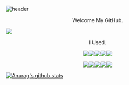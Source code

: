 ![header](https://capsule-render.vercel.app/api?type=waving&text=Welcome&&desc=Programming%20in%20Dark%20Room&descAlignY=51&descAlign=62&color=0:#B0B0B0,100:000000&height=400&&fontColor=ffffff&section=header&animation=fadeIn)

<p align='center' fontWeight='bold'> Welcome My GitHub. </p>
<a href='https://ryuwoongstory.tistory.com/'>
<img src="https://img.shields.io/badge/Tistory-000000?style=for-the-badge&logo=tistory&logoColor=white"></a>


<p align='center' fontWeight='bold'>I Used. </p>

<p align='center' gap='5'>
<img src="https://img.shields.io/badge/JavaScript-F7DF1E?style=for-the-badge&logo=javascript&logoColor=white"><img src="https://img.shields.io/badge/TypeScript-3178C6?style=for-the-badge&logo=typescript&logoColor=white"><img src="https://img.shields.io/badge/React-61DAFB?style=for-the-badge&logo=react&logoColor=white"><img src="https://img.shields.io/badge/ReactNative-61DAFB?style=for-the-badge&logo=react&logoColor=white"><img src="https://img.shields.io/badge/Next-000000?style=for-the-badge&logo=next&logoColor=white">
</p>

<p align='center' gap='5'>
<img src="https://img.shields.io/badge/Express-000000?style=for-the-badge&logo=typescript&logoColor=white"><img src="https://img.shields.io/badge/Typeorm-262627?style=for-the-badge&logo=typeorm&logoColor=white"><img src="https://img.shields.io/badge/MySQL-4479A1?style=for-the-badge&logo=MySQL&logoColor=white"><img src="https://img.shields.io/badge/aws-232F3E?style=for-the-badge&logo=aws&logoColor=white"><img src="https://img.shields.io/badge/Firebase-FFCA28?style=for-the-badge&logo=firebase&logoColor=white">
</p>


[![Anurag's github stats](https://github-readme-stats.vercel.app/api?username=RyuWoong&show_icons=true&theme=bear)](https://github.com/anuraghazra/github-readme-stats)


